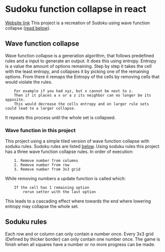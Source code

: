 # Sudoku function collapse in react
[Website link](https://peoplestealusernames.github.io/sudoku-wave-collapse/)
This project is a recreation of Sudoku using wave function collapse ([read below](https://github.com/peoplestealusernames/sudoku-wave-collapse#wave-function-collapse)).

## Wave function collapse
Wave function collapse is a generation algorithm, that follows predefined rules and a input to generate an output.
It does this using entropy. Entropy is a value the amount of options remaining.
Step by step it takes the cell with the least entropy, and collapses it by picking one of the remaining options.
From there it remaps the Entropy of the cells by removing cells that would violate the rules.
``` 
    For example if you had xyz, but x cannot be next to z.
    Then if it places a x or a z its neighbor can no longer be its opposite.
    This would decrease the cells entropy and on larger rule sets could lead to a larger collapse.
```
It repeats this process until the whole set is collapsed.
### Wave function in this project
This project using a simple tiled version of wave function collapse with soduku rules.
Sudoku rules are listed [below](https://github.com/peoplestealusernames/sudoku-wave-collapse#soduku-rules).
Using soduku rules this project has a three wave function collapse rules.
In order of execution:
``` 
    1. Remove number from columns
    2. Remove number from row
    3. Remove number from 3x3 grid
```

While removing numbers a update function is called which:
```
    If the cell has 1 remaining option
        rerun setter with the last option
```

This leads to a cascading effect where towards the end where lowering entropy may collapse the whole set.

## Soduku rules
Each row and or column can only contain a number once.
Every 3x3 grid (Defined by thicker border) can only contain one number once.
The game is finish when all squares have a number or no more progress can be made.